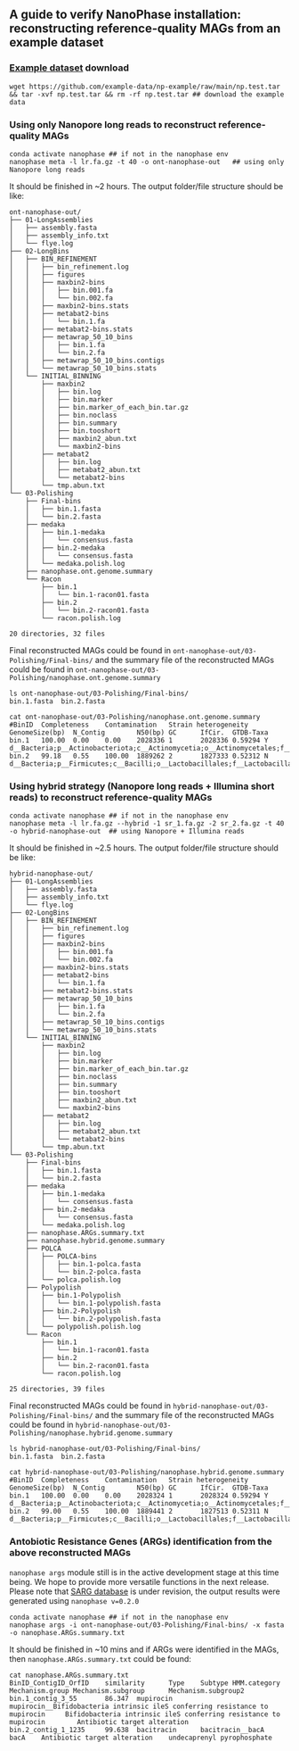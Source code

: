 ## A guide to verify NanoPhase installation: reconstructing reference-quality MAGs from an example dataset
### [Example dataset](https://github.com/example-data/np-example) download
```
wget https://github.com/example-data/np-example/raw/main/np.test.tar && tar -xvf np.test.tar && rm -rf np.test.tar ## download the example data
```

### Using only Nanopore long reads to reconstruct reference-quality MAGs
```
conda activate nanophase ## if not in the nanophase env
nanophase meta -l lr.fa.gz -t 40 -o ont-nanophase-out   ## using only Nanopore long reads
```
It should be finished in ~2 hours. The output folder/file structure should be like:
```
ont-nanophase-out/
├── 01-LongAssemblies
│   ├── assembly.fasta
│   ├── assembly_info.txt
│   └── flye.log
├── 02-LongBins
│   ├── BIN_REFINEMENT
│   │   ├── bin_refinement.log
│   │   ├── figures
│   │   ├── maxbin2-bins
│   │   │   ├── bin.001.fa
│   │   │   └── bin.002.fa
│   │   ├── maxbin2-bins.stats
│   │   ├── metabat2-bins
│   │   │   └── bin.1.fa
│   │   ├── metabat2-bins.stats
│   │   ├── metawrap_50_10_bins
│   │   │   ├── bin.1.fa
│   │   │   └── bin.2.fa
│   │   ├── metawrap_50_10_bins.contigs
│   │   └── metawrap_50_10_bins.stats
│   └── INITIAL_BINNING
│       ├── maxbin2
│       │   ├── bin.log
│       │   ├── bin.marker
│       │   ├── bin.marker_of_each_bin.tar.gz
│       │   ├── bin.noclass
│       │   ├── bin.summary
│       │   ├── bin.tooshort
│       │   ├── maxbin2_abun.txt
│       │   └── maxbin2-bins
│       ├── metabat2
│       │   ├── bin.log
│       │   ├── metabat2_abun.txt
│       │   └── metabat2-bins
│       └── tmp.abun.txt
└── 03-Polishing
    ├── Final-bins
    │   ├── bin.1.fasta
    │   └── bin.2.fasta
    ├── medaka
    │   ├── bin.1-medaka
    │   │   └── consensus.fasta
    │   ├── bin.2-medaka
    │   │   └── consensus.fasta
    │   └── medaka.polish.log
    ├── nanophase.ont.genome.summary
    └── Racon
        ├── bin.1
        │   └── bin.1-racon01.fasta
        ├── bin.2
        │   └── bin.2-racon01.fasta
        └── racon.polish.log

20 directories, 32 files
```
Final reconstructed MAGs could be found in `ont-nanophase-out/03-Polishing/Final-bins/` and the summary file of the reconstructed MAGs could be found in `ont-nanophase-out/03-Polishing/nanophase.ont.genome.summary`
```
ls ont-nanophase-out/03-Polishing/Final-bins/
bin.1.fasta  bin.2.fasta

cat ont-nanophase-out/03-Polishing/nanophase.ont.genome.summary
#BinID  Completeness    Contamination   Strain heterogeneity    GenomeSize(bp)  N_Contig        N50(bp) GC      IfCir.  GTDB-Taxa
bin.1   100.00  0.00    0.00    2028336 1       2028336 0.59294 Y       d__Bacteria;p__Actinobacteriota;c__Actinomycetia;o__Actinomycetales;f__Bifidobacteriaceae;g__Bifidobacterium;s__Bifidobacterium
bin.2   99.18   0.55    100.00  1889262 2       1827333 0.52312 N       d__Bacteria;p__Firmicutes;c__Bacilli;o__Lactobacillales;f__Lactobacillaceae;g__Limosilactobacillus;s__Limosilactobacillus
```
### Using hybrid strategy (Nanopore long reads + Illumina short reads) to reconstruct reference-quality MAGs
```
conda activate nanophase ## if not in the nanophase env
nanophase meta -l lr.fa.gz --hybrid -1 sr_1.fa.gz -2 sr_2.fa.gz -t 40 -o hybrid-nanophase-out  ## using Nanopore + Illumina reads
```
It should be finished in ~2.5 hours. The output folder/file structure should be like:
```
hybrid-nanophase-out/
├── 01-LongAssemblies
│   ├── assembly.fasta
│   ├── assembly_info.txt
│   └── flye.log
├── 02-LongBins
│   ├── BIN_REFINEMENT
│   │   ├── bin_refinement.log
│   │   ├── figures
│   │   ├── maxbin2-bins
│   │   │   ├── bin.001.fa
│   │   │   └── bin.002.fa
│   │   ├── maxbin2-bins.stats
│   │   ├── metabat2-bins
│   │   │   └── bin.1.fa
│   │   ├── metabat2-bins.stats
│   │   ├── metawrap_50_10_bins
│   │   │   ├── bin.1.fa
│   │   │   └── bin.2.fa
│   │   ├── metawrap_50_10_bins.contigs
│   │   └── metawrap_50_10_bins.stats
│   └── INITIAL_BINNING
│       ├── maxbin2
│       │   ├── bin.log
│       │   ├── bin.marker
│       │   ├── bin.marker_of_each_bin.tar.gz
│       │   ├── bin.noclass
│       │   ├── bin.summary
│       │   ├── bin.tooshort
│       │   ├── maxbin2_abun.txt
│       │   └── maxbin2-bins
│       ├── metabat2
│       │   ├── bin.log
│       │   ├── metabat2_abun.txt
│       │   └── metabat2-bins
│       └── tmp.abun.txt
└── 03-Polishing
    ├── Final-bins
    │   ├── bin.1.fasta
    │   └── bin.2.fasta
    ├── medaka
    │   ├── bin.1-medaka
    │   │   └── consensus.fasta
    │   ├── bin.2-medaka
    │   │   └── consensus.fasta
    │   └── medaka.polish.log
    ├── nanophase.ARGs.summary.txt
    ├── nanophase.hybrid.genome.summary
    ├── POLCA
    │   ├── POLCA-bins
    │   │   ├── bin.1-polca.fasta
    │   │   └── bin.2-polca.fasta
    │   └── polca.polish.log
    ├── Polypolish
    │   ├── bin.1-Polypolish
    │   │   └── bin.1-polypolish.fasta
    │   ├── bin.2-Polypolish
    │   │   └── bin.2-polypolish.fasta
    │   └── polypolish.polish.log
    └── Racon
        ├── bin.1
        │   └── bin.1-racon01.fasta
        ├── bin.2
        │   └── bin.2-racon01.fasta
        └── racon.polish.log

25 directories, 39 files
```
Final reconstructed MAGs could be found in `hybrid-nanophase-out/03-Polishing/Final-bins/` and the summary file of the reconstructed MAGs could be found in `hybrid-nanophase-out/03-Polishing/nanophase.hybrid.genome.summary`
```
ls hybrid-nanophase-out/03-Polishing/Final-bins/
bin.1.fasta  bin.2.fasta

cat hybrid-nanophase-out/03-Polishing/nanophase.hybrid.genome.summary
#BinID  Completeness    Contamination   Strain heterogeneity    GenomeSize(bp)  N_Contig        N50(bp) GC      IfCir.  GTDB-Taxa
bin.1   100.00  0.00    0.00    2028324 1       2028324 0.59294 Y       d__Bacteria;p__Actinobacteriota;c__Actinomycetia;o__Actinomycetales;f__Bifidobacteriaceae;g__Bifidobacterium;s__Bifidobacterium
bin.2   99.00   0.55    100.00  1889441 2       1827513 0.52311 N       d__Bacteria;p__Firmicutes;c__Bacilli;o__Lactobacillales;f__Lactobacillaceae;g__Limosilactobacillus;s__Limosilactobacillus
```
### Antobiotic Resistance Genes (ARGs) identification from the above reconstructed MAGs
`nanophase args` module still is in the active development stage at this time being. We hope to provide more versatile functions in the next release.
Please note that [SARG database](https://github.com/xinehc/args_oap/tree/main/args_oap/DB) is under revision, the output results were generated using `nanophase v=0.2.0`
```
conda activate nanophase ## if not in the nanophase env
nanophase args -i ont-nanophase-out/03-Polishing/Final-bins/ -x fasta -o nanophase.ARGs.summary.txt
```
It should be finished in ~10 mins and if ARGs were identified in the MAGs, then `nanophase.ARGs.summary.txt` could be found:
```
cat nanophase.ARGs.summary.txt
BinID_ContigID_OrfID    similarity      Type    Subtype HMM.category    Mechanism.group Mechanism.subgroup      Mechanism.subgroup2
bin.1_contig_3_55       86.347  mupirocin       mupirocin__Bifidobacteria intrinsic ileS conferring resistance to mupirocin     Bifidobacteria intrinsic ileS conferring resistance to mupirocin        Antibiotic target alteration
bin.2_contig_1_1235     99.638  bacitracin      bacitracin__bacA        bacA    Antibiotic target alteration    undecaprenyl pyrophosphate
```
